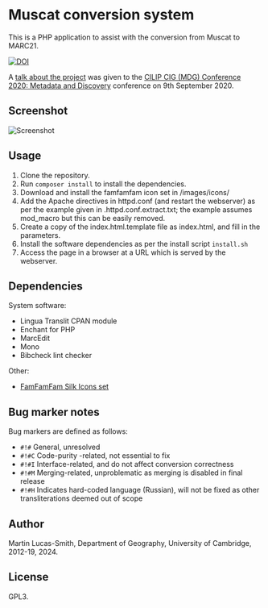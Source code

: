 Muscat conversion system
========================

This is a PHP application to assist with the conversion from Muscat to MARC21.

[![DOI](https://zenodo.org/badge/39077026.svg)](https://zenodo.org/badge/latestdoi/39077026)

A [talk about the project](https://www.youtube.com/watch?v=kVIvFswvRXI) was given to the [CILIP CIG (MDG) Conference 2020: Metadata and Discovery](https://www.cilip.org.uk/events/EventDetails.aspx?id=1332403) conference on 9th September 2020.


Screenshot
----------

![Screenshot](screenshot.png)


Usage
-----

1. Clone the repository.
2. Run `composer install` to install the dependencies.
3. Download and install the famfamfam icon set in /images/icons/
4. Add the Apache directives in httpd.conf (and restart the webserver) as per the example given in .httpd.conf.extract.txt; the example assumes mod_macro but this can be easily removed.
5. Create a copy of the index.html.template file as index.html, and fill in the parameters.
6. Install the software dependencies as per the install script `install.sh`
7. Access the page in a browser at a URL which is served by the webserver.


Dependencies
------------

System software:

* Lingua Translit CPAN module
* Enchant for PHP
* MarcEdit
* Mono
* Bibcheck lint checker

Other:

* [FamFamFam Silk Icons set](http://www.famfamfam.com/lab/icons/silk/)


Bug marker notes
----------------

Bug markers are defined as follows:

* `#!#` General, unresolved
* `#!#C` Code-purity -related, not essential to fix
* `#!#I` Interface-related, and do not affect conversion correctness
* `#!#M` Merging-related, unproblematic as merging is disabled in final release
* `#!#H` Indicates hard-coded language (Russian), will not be fixed as other transliterations deemed out of scope


Author
------

Martin Lucas-Smith, Department of Geography, University of Cambridge, 2012-19, 2024.


License
-------

GPL3.

